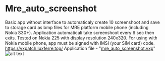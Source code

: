 # Mre_auto_screenshot
Basic app without interface to automaticaly create 10 screenshoot and save to storage card as bmp files for MRE platform mobile phone (including Nokia S30+). Application automaticali take screenshoot every 6 sec then exits. Tested on Nokia 225 with display resolution 240x320. For using with Nokia mobile phone, app must be signed with IMSI (your SIM card) code. https://vxpatch.luxferre.top/ 
Application file - "[mre_auto_screenshot.vxp](https://github.com/RDZDX/mre_auto_screenshot/blob/main/mre_auto_screenshot.vxp?raw=true)"
![alt text](https://rdzdx.github.io/mre_auto_screenshot/picture.jpg)
